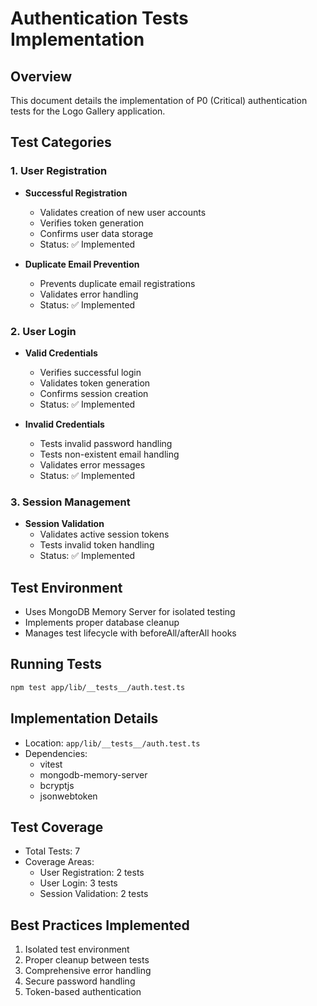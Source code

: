 # Authentication Tests Implementation

## Overview

This document details the implementation of P0 (Critical) authentication tests for the Logo Gallery application.

## Test Categories

### 1. User Registration

- **Successful Registration**

  - Validates creation of new user accounts
  - Verifies token generation
  - Confirms user data storage
  - Status: ✅ Implemented

- **Duplicate Email Prevention**
  - Prevents duplicate email registrations
  - Validates error handling
  - Status: ✅ Implemented

### 2. User Login

- **Valid Credentials**

  - Verifies successful login
  - Validates token generation
  - Confirms session creation
  - Status: ✅ Implemented

- **Invalid Credentials**
  - Tests invalid password handling
  - Tests non-existent email handling
  - Validates error messages
  - Status: ✅ Implemented

### 3. Session Management

- **Session Validation**
  - Validates active session tokens
  - Tests invalid token handling
  - Status: ✅ Implemented

## Test Environment

- Uses MongoDB Memory Server for isolated testing
- Implements proper database cleanup
- Manages test lifecycle with beforeAll/afterAll hooks

## Running Tests

```bash
npm test app/lib/__tests__/auth.test.ts
```

## Implementation Details

- Location: `app/lib/__tests__/auth.test.ts`
- Dependencies:
  - vitest
  - mongodb-memory-server
  - bcryptjs
  - jsonwebtoken

## Test Coverage

- Total Tests: 7
- Coverage Areas:
  - User Registration: 2 tests
  - User Login: 3 tests
  - Session Validation: 2 tests

## Best Practices Implemented

1. Isolated test environment
2. Proper cleanup between tests
3. Comprehensive error handling
4. Secure password handling
5. Token-based authentication
